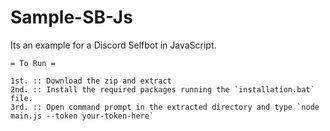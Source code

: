 # Sample-SB-Js
Its an example for a Discord Selfbot in JavaScript. 

```asciidoc
= To Run =

1st. :: Download the zip and extract 
2nd. :: Install the required packages running the `installation.bat` file.
3rd. :: Open command prompt in the extracted directory and type `node main.js --token your-token-here`
```